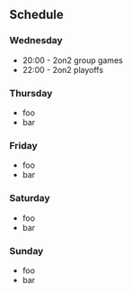 ## Schedule

### Wednesday

- 20:00 - 2on2 group games
- 22:00 - 2on2 playoffs

### Thursday

- foo
- bar

### Friday

- foo
- bar

### Saturday

- foo
- bar

### Sunday

- foo
- bar

